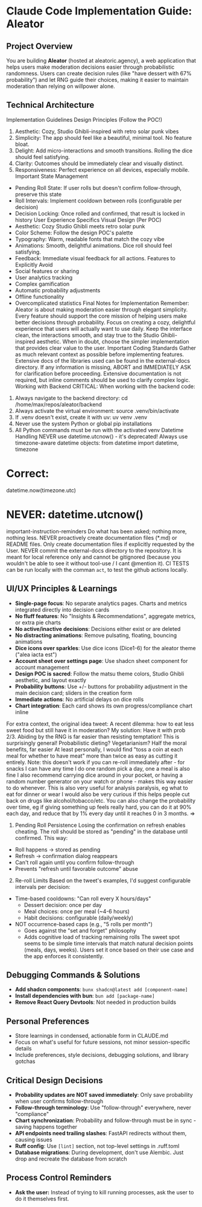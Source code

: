  # Claude Code Implementation Guide: Aleator
  ## Project Overview
  You are building **Aleator** (hosted at aleatoric.agency), a web application that helps users make moderation decisions easier through probabilistic randomness. Users can create decision rules (like "have dessert with 67%
  probability") and let RNG guide their choices, making it easier to maintain moderation than relying on willpower alone.
  ## Technical Architecture
  Implementation Guidelines
  Design Principles (Follow the POC!)
  1. Aesthetic: Cozy, Studio Ghibli-inspired with retro solar punk vibes
  2. Simplicity: The app should feel like a beautiful, minimal tool. No feature bloat.
  3. Delight: Add micro-interactions and smooth transitions. Rolling the dice should feel satisfying.
  4. Clarity: Outcomes should be immediately clear and visually distinct.
  5. Responsiveness: Perfect experience on all devices, especially mobile.
  Important State Management
  - Pending Roll State: If user rolls but doesn't confirm follow-through, preserve this state
  - Roll Intervals: Implement cooldown between rolls (configurable per decision)
  - Decision Locking: Once rolled and confirmed, that result is locked in history
  User Experience Specifics
  Visual Design (Per POC)
  - Aesthetic: Cozy Studio Ghibli meets retro solar punk
  - Color Scheme: Follow the design POC's palette
  - Typography: Warm, readable fonts that match the cozy vibe
  - Animations: Smooth, delightful animations. Dice roll should feel satisfying.
  - Feedback: Immediate visual feedback for all actions.
  Features to Explicitly Avoid
  - Social features or sharing
  - User analytics tracking
  - Complex gamification
  - Automatic probability adjustments
  - Offline functionality
  - Overcomplicated statistics
  Final Notes for Implementation
  Remember: Aleator is about making moderation easier through elegant simplicity. Every feature should support the core mission of helping users make better decisions through probability. 
  Focus on creating a cozy, delightful experience that users will actually want to use daily. Keep the interface clean, the interactions smooth, and stay true to the Studio Ghibli-inspired aesthetic. When in doubt, choose the simpler
  implementation that provides clear value to the user.
  Important Coding Standards
  Gather as much relevant context as possible before implementing features. Extensive docs of the libraries used can be found in the external-docs directory. If any information is missing, ABORT and IMMEDIATELY ASK for clarification
  before proceeding.
  Extensive documentation is not required, but inline comments should be used to clarify complex logic.
  Working with Backend
  CRITICAL: When working with the backend code:
  1. Always navigate to the backend directory: cd /home/max/repos/aleator/backend
  2. Always activate the virtual environment: source .venv/bin/activate
  3. If .venv doesn't exist, create it with uv: uv venv .venv
  4. Never use the system Python or global pip installations
  5. All Python commands must be run with the activated venv
  Datetime Handling
  NEVER use datetime.utcnow() - it's deprecated! Always use timezone-aware datetime objects:
  from datetime import datetime, timezone
  # Correct:
  datetime.now(timezone.utc)
  # NEVER: datetime.utcnow()
  important-instruction-reminders
  Do what has been asked; nothing more, nothing less.
  NEVER proactively create documentation files (*.md) or README files. Only create documentation files if explicitly requested by the User.
  NEVER commit the external-docs directory to the repository. It is meant for local reference only and cannot be gitignored (because you wouldn't be able to see it without tool-use / I cant @mention it).
  CI TESTS can be run locally with the comman `act`, to test the github actions locally.

## UI/UX Principles & Learnings
- **Single-page focus**: No separate analytics pages. Charts and metrics integrated directly into decision cards
- **No fluff features**: No "Insights & Recommendations", aggregate metrics, or extra pie charts
- **No active/inactive decisions**: Decisions either exist or are deleted
- **No distracting animations**: Remove pulsating, floating, bouncing animations
- **Dice icons over sparkles**: Use dice icons (Dice1-6) for the aleator theme ("alea iacta est")
- **Account sheet over settings page**: Use shadcn sheet component for account management
- **Design POC is sacred**: Follow the matsu theme colors, Studio Ghibli aesthetic, and layout exactly
- **Probability buttons**: Use +/- buttons for probability adjustment in the main decision card; sliders in the creation form
- **Immediate actions**: No artificial delays on dice rolls
- **Chart integration**: Each card shows its own progress/compliance chart inline

 For extra context, the original idea tweet:
   A recent dilemma: how to eat less sweet food but still have it in moderation? My solution: Have it with prob 2/3. Abiding
   by the RNG is far easier than resisting temptation! This is surprisingly general! Probabilistic dieting? Vegetarianism? 
  Half the moral benefits, far easier At least personally, I would find "toss a coin at each meal for whether to have meat" 
  more than twice as easy as cutting it entirely. Note: this doesn't work if you can re-roll immediately after - for snacks 
  I can have any time I do one random pick a day, one a meal is also fine I also recommend carrying dice around in your 
  pocket, or having a random number generator on your watch or phone - makes this way easier to do whenever. This is also 
  very useful for analysis paralysis, eg what to eat for dinner or wear I would also be very curious if this helps people 
  cut back on drugs like alcohol/tobacco/etc. You can also change the probability over time, eg if giving something up feels
   really hard, you can do it at 90% each day, and reduce that by 1% every day until it reaches 0 in 3 months.
=>
  1. Pending Roll Persistence
  Losing the confirmation on refresh enables cheating. The roll should be stored as "pending" in
  the database until confirmed. This way:
  - Roll happens → stored as pending
  - Refresh → confirmation dialog reappears
  - Can't roll again until you confirm follow-through
  - Prevents "refresh until favorable outcome" abuse
  2. Re-roll Limits
  Based on the tweet's examples, I'd suggest configurable intervals per decision:
  - Time-based cooldowns: "Can roll every X hours/days"
    - Dessert decision: once per day
    - Meal choices: once per meal (~4-6 hours)
    - Habit decisions: configurable (daily/weekly)
  - NOT occurrence-based caps (e.g., "5 rolls per month")
    - Goes against the "set and forget" philosophy
    - Adds cognitive load of tracking remaining rolls
  The sweet spot seems to be simple time intervals that match natural decision points (meals, days, weeks). Users set it
  once based on their use case and the app enforces it consistently.

## Debugging Commands & Solutions
- **Add shadcn components**: `bunx shadcn@latest add [component-name]`
- **Install dependencies with bun**: `bun add [package-name]`
- **Remove React Query Devtools**: Not needed in production builds

## Personal Preferences
- Store learnings in condensed, actionable form in CLAUDE.md
- Focus on what's useful for future sessions, not minor session-specific details
- Include preferences, style decisions, debugging solutions, and library gotchas

## Critical Design Decisions
- **Probability updates are NOT saved immediately**: Only save probability when user confirms follow-through
- **Follow-through terminology**: Use "follow-through" everywhere, never "compliance"
- **Chart synchronization**: Probability and follow-through must be in sync - saving happens together
- **API endpoints need trailing slashes**: FastAPI redirects without them, causing issues
- **Ruff config**: Use `[lint]` section, not top-level settings in .ruff.toml
- **Database migrations**: During development, don't use Alembic. Just drop and recreate the database from scratch

## Process Control Reminders
- **Ask the user:** Instead of trying to kill running processes, ask the user to do it themselves first.

